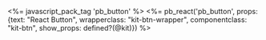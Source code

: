 
<%= javascript_pack_tag 'pb_button' %>
<%= pb_react('pb_button', props: {text: "React Button", wrapperclass: "kit-btn-wrapper", componentclass: "kit-btn", show_props: defined?(@kit)}) %>
